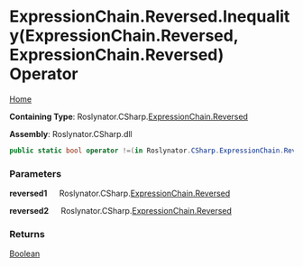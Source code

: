 # ExpressionChain\.Reversed\.Inequality\(ExpressionChain\.Reversed, ExpressionChain\.Reversed\) Operator

[Home](../../../../../README.md)

**Containing Type**: Roslynator\.CSharp\.[ExpressionChain.Reversed](../README.md)

**Assembly**: Roslynator\.CSharp\.dll

```csharp
public static bool operator !=(in Roslynator.CSharp.ExpressionChain.Reversed reversed1, in Roslynator.CSharp.ExpressionChain.Reversed reversed2)
```

### Parameters

**reversed1** &emsp; Roslynator\.CSharp\.[ExpressionChain.Reversed](../README.md)

**reversed2** &emsp; Roslynator\.CSharp\.[ExpressionChain.Reversed](../README.md)

### Returns

[Boolean](https://docs.microsoft.com/en-us/dotnet/api/system.boolean)

